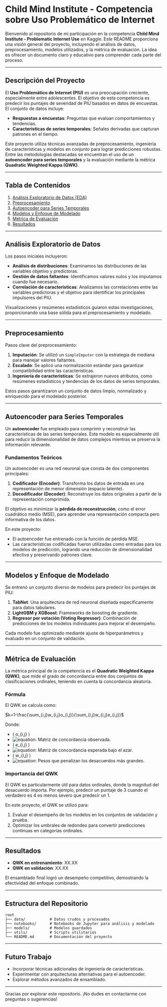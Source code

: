 
# Child Mind Institute - Competencia sobre Uso Problemático de Internet

Bienvenido al repositorio de mi participación en la competencia **Child Mind Institute - Problematic Internet Use** en Kaggle. Este README proporciona una visión general del proyecto, incluyendo el análisis de datos, preprocesamiento, modelos utilizados, y la métrica de evaluación. La idea es ofrecer un documento claro y educativo para comprender cada parte del proceso.

---

## Descripción del Proyecto

El **Uso Problemático de Internet (PIU)** es una preocupación creciente, especialmente entre adolescentes. El objetivo de esta competencia es predecir los puntajes de severidad de PIU basados en datos de encuestas. El conjunto de datos incluye:

- **Respuestas a encuestas**: Preguntas que evalúan comportamientos y tendencias.
- **Características de series temporales**: Señales derivadas que capturan patrones en el tiempo.

Este proyecto utiliza técnicas avanzadas de preprocesamiento, ingeniería de características y modelos en conjunto para lograr predicciones robustas. Entre las metodologías destacadas se encuentran el uso de un **autoencoder para series temporales** y la evaluación mediante la métrica **Quadratic Weighted Kappa (QWK)**.

---

## Tabla de Contenidos

1. [Análisis Exploratorio de Datos (EDA)](#análisis-exploratorio-de-datos)
2. [Preprocesamiento](#preprocesamiento)
3. [Autoencoder para Series Temporales](#autoencoder-para-series-temporales)
4. [Modelos y Enfoque de Modelado](#modelos-y-enfoque-de-modelado)
5. [Métrica de Evaluación](#métrica-de-evaluación)
6. [Resultados](#resultados)

---

## Análisis Exploratorio de Datos

Los pasos iniciales incluyeron:

- **Análisis de distribuciones**: Examinamos las distribuciones de las variables objetivo y predictoras.
- **Gestión de datos faltantes**: Identificamos valores nulos y los imputamos cuando fue necesario.
- **Correlación de características**: Analizamos las correlaciones entre las variables predictoras y el objetivo para identificar los principales impulsores del PIU.

Visualizaciones y resúmenes estadísticos guiaron estas investigaciones, proporcionando una base sólida para el preprocesamiento y modelado.

---

## Preprocesamiento

Pasos clave del preprocesamiento:

1. **Imputación**: Se utilizó un `SimpleImputer` con la estrategia de mediana para manejar valores faltantes.
2. **Escalado**: Se aplicó una normalización estándar para garantizar compatibilidad entre las características.
3. **Ingeniería de características**: Se extrajeron nuevos atributos, como resúmenes estadísticos y tendencias de los datos de series temporales.

Estos pasos garantizaron un conjunto de datos limpio, normalizado y enriquecido para el modelado posterior.

---

## Autoencoder para Series Temporales

Un **autoencoder** fue empleado para comprimir y reconstruir las características de las series temporales. Este modelo es especialmente útil para reducir la dimensionalidad de datos complejos mientras se preserva la información relevante.

### Fundamentos Teóricos

Un autoencoder es una red neuronal que consta de dos componentes principales:

1. **Codificador (Encoder)**: Transforma los datos de entrada en una representación de menor dimensión (espacio latente).
2. **Decodificador (Decoder)**: Reconstruye los datos originales a partir de la representación comprimida.

El objetivo es minimizar la **pérdida de reconstrucción**, como el error cuadrático medio (MSE), para aprender una representación compacta pero informativa de los datos.

En este proyecto:

- El autoencoder fue entrenado con la función de pérdida MSE.
- Las características codificadas fueron utilizadas como entradas para los modelos de predicción, logrando una reducción de dimensionalidad efectiva y preservando patrones clave.

---

## Modelos y Enfoque de Modelado

Se entrenó un conjunto diverso de modelos para predecir los puntajes de PIU:

1. **TabNet**: Una arquitectura de red neuronal diseñada específicamente para datos tabulares.
2. **LightGBM y XGBoost**: Frameworks de boosting de gradiente.
3. **Regresor por votación (Voting Regressor)**: Combinación de predicciones de los modelos individuales para mejorar el desempeño.

Cada modelo fue optimizado mediante ajuste de hiperparámetros y evaluado en un conjunto de validación.

---

## Métrica de Evaluación

La métrica principal de la competencia es el **Quadratic Weighted Kappa (QWK)**, que mide el grado de concordancia entre dos conjuntos de clasificaciones ordinales, teniendo en cuenta la concordancia aleatoria.

### Fórmula

El QWK se calcula como:

$k=1-\frac{\sum_{i,j}w_{i,j}o_{i,j}}{\sum_{i,j}w_{i,j}e_{i,j}}\$

Donde:
- \( o_{i,j} \)
- ![equation](https://latex.codecogs.com/svg.image?\;o_{i,j}\;): Matriz de concordancia observada.
- \( e_{i,j} \)
- ![equation](https://latex.codecogs.com/svg.image?\;e_{i,j}\;): Matriz de concordancia esperada bajo el azar.
- \( w_{i,j} \)
- ![equation](https://latex.codecogs.com/svg.image?\;w_{i,j}\;): Pesos que penalizan los desacuerdos más grandes.

### Importancia del QWK

El QWK es particularmente útil para datos ordinales, donde la magnitud del desacuerdo importa. Por ejemplo, predecir un puntaje de 3 cuando el verdadero es 4 es menos severo que predecir un 1.

En este proyecto, el QWK se utilizó para:

1. Evaluar el desempeño de los modelos en los conjuntos de validación y prueba.
2. Optimizar los umbrales de redondeo para convertir predicciones continuas en categorías ordinales.

---

## Resultados

- **QWK en entrenamiento**: XX.XX
- **QWK en validación**: XX.XX

El ensamblado final logró un desempeño competitivo, demostrando la efectividad del enfoque combinado.

---

## Estructura del Repositorio

```
root
├── data/           # Datos crudos y procesados
├── notebooks/      # Notebooks de Jupyter para análisis y modelado
├── models/         # Modelos guardados
├── utils/          # Scripts utilitarios
└── README.md       # Documentación del proyecto
```

---

## Futuro Trabajo

- Incorporar técnicas adicionales de ingeniería de características.
- Experimentar con arquitecturas alternativas para el autoencoder.
- Explorar métodos avanzados de ensamblado.

---

Gracias por explorar este repositorio. ¡No dudes en contactarme con preguntas o sugerencias!
